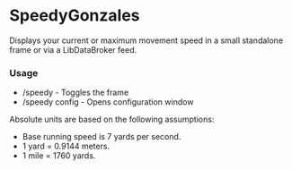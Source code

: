 # SpeedyGonzales

Displays your current or maximum movement speed in a small standalone frame or via a LibDataBroker feed.

### **Usage**
- /speedy - Toggles the frame
- /speedy config - Opens configuration window

Absolute units are based on the following assumptions:

- Base running speed is 7 yards per second.
- 1 yard = 0.9144 meters.
- 1 mile = 1760 yards.
